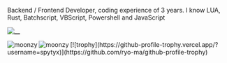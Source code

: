 Backend / Frontend Developer, coding experience of 3 years.
I know LUA, Rust, Batchscript, VBScript, Powershell and JavaScript

[![__](https://skillicons.dev/icons?i=lua,bash,powershell,rust,javascript,discordjs,discord,visualstudio,vscode,replit)](https://skillicons.dev)

<p><img align="left" src="https://github-readme-stats.vercel.app/api?username=spytyx&show_icons=true&theme=transparent" alt="moonzy" /></p>
<p><img align="left" src="https://github-readme-stats.vercel.app/api/top-langs/?username=spytyx&show_icons=true&theme=transparent" alt="moonzy" /></p>
[![trophy](https://github-profile-trophy.vercel.app/?username=spytyx)](https://github.com/ryo-ma/github-profile-trophy)

